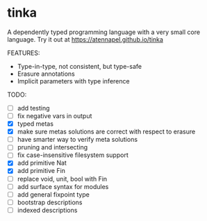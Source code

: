 # tinka

A dependently typed programming language with a very small core language.
Try it out at https://atennapel.github.io/tinka

FEATURES:
- Type-in-type, not consistent, but type-safe
- Erasure annotations
- Implicit parameters with type inference

TODO:
- [ ] add testing
- [ ] fix negative vars in output
- [x] typed metas
- [x] make sure metas solutions are correct with respect to erasure
- [ ] have smarter way to verify meta solutions
- [ ] pruning and intersecting
- [ ] fix case-insensitive filesystem support
- [x] add primitive Nat
- [x] add primitive Fin
- [ ] replace void, unit, bool with Fin
- [ ] add surface syntax for modules
- [ ] add general fixpoint type
- [ ] bootstrap descriptions
- [ ] indexed descriptions
